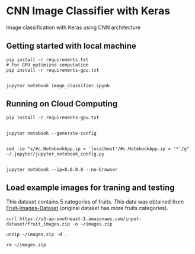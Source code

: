 # CNN Image Classifier with Keras
Image classification with Keras using CNN architecture

## Getting started with local machine
```
pip install -r requirements.txt
# for GPU optimized computation
pip install -r requirements-gpu.txt


jupyter notebook image_classifier.ipynb
```

## Running on Cloud Computing
```
pip install -r requirements-gpu.txt


jupyter notebook --generate-config


sed -ie "s/#c.NotebookApp.ip = 'localhost'/#c.NotebookApp.ip = '*'/g" ~/.jupyter/jupyter_notebook_config.py


jupyter notebook --ip=0.0.0.0 --no-browser
```

## Load example images for traning and testing
This dataset contains 5 categories of fruits. This data was obtained from [Fruit-Images-Dataset](https://github.com/Horea94/Fruit-Images-Dataset) (original dataset has more fruits categories).
```
curl https://s3-ap-southeast-1.amazonaws.com/input-dataset/fruit_images.zip -o ~/images.zip

unzip ~/images.zip -d .

rm ~/images.zip
```
